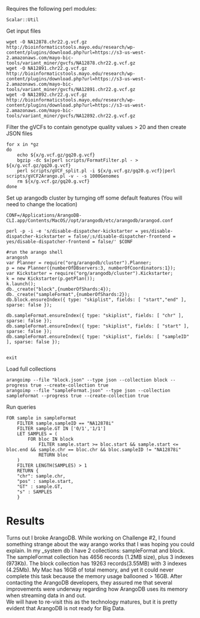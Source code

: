 Requires the following perl modules:
```
Scalar::Util
```

Get input files
```
wget -O NA12878.chr22.g.vcf.gz http://bioinformaticstools.mayo.edu/research/wp-content/plugins/download.php?url=https://s3-us-west-2.amazonaws.com/mayo-bic-tools/variant_miner/gvcfs/NA12878.chr22.g.vcf.gz
wget -O NA12891.chr22.g.vcf.gz http://bioinformaticstools.mayo.edu/research/wp-content/plugins/download.php?url=https://s3-us-west-2.amazonaws.com/mayo-bic-tools/variant_miner/gvcfs/NA12891.chr22.g.vcf.gz
wget -O NA12892.chr22.g.vcf.gz http://bioinformaticstools.mayo.edu/research/wp-content/plugins/download.php?url=https://s3-us-west-2.amazonaws.com/mayo-bic-tools/variant_miner/gvcfs/NA12892.chr22.g.vcf.gz

```

Filter the gVCFs to contain genotype quality values > 20 and then create JSON files
```
for x in *gz
do
	echo ${x/g.vcf.gz/gq20.g.vcf}
	bgzip -dc $x|perl scripts/FormatFilter.pl - > ${x/g.vcf.gz/gq20.g.vcf}
	perl scripts/gVCF_split.pl -i ${x/g.vcf.gz/gq20.g.vcf}|perl scripts/gVCF2Arango.pl -v - -s 1000Genomes
	rm ${x/g.vcf.gz/gq20.g.vcf}
done

```
Set up arangodb cluster by turnging off some default features (You will need to change the location)

```
CONF=/Applications/ArangoDB-CLI.app/Contents/MacOS//opt/arangodb/etc/arangodb/arangod.conf

perl -p -i -e 's/disable-dispatcher-kickstarter = yes/disable-dispatcher-kickstarter = false/;s/disable-dispatcher-frontend = yes/disable-dispatcher-frontend = false/' $CONF

#run the arango shell
arangosh
var Planner = require("org/arangodb/cluster").Planner;
p = new Planner({numberOfDBservers:3, numberOfCoordinators:1});
var Kickstarter = require("org/arangodb/cluster").Kickstarter;
k = new Kickstarter(p.getPlan());
k.launch();
db._create("block",{numberOfShards:4});
db._create("sampleFormat",{numberOfShards:2});
db.block.ensureIndex({ type: "skiplist", fields: [ "start","end" ], sparse: false });

db.sampleFormat.ensureIndex({ type: "skiplist", fields: [ "chr" ], sparse: false });
db.sampleFormat.ensureIndex({ type: "skiplist", fields: [ "start" ], sparse: false });
db.sampleFormat.ensureIndex({ type: "skiplist", fields: [ "sampleID" ], sparse: false });


exit

```


Load full collections
```
arangoimp --file "block.json" --type json --collection block --progress true --create-collection true
arangoimp --file "sampleFormat.json" --type json --collection sampleFormat --progress true --create-collection true

```

Run queries
```
FOR sample in sampleFormat
    FILTER sample.sampleID == "NA12878i" 
    FILTER sample.GT IN ['0/1','1/1']
    LET SAMPLES = (
        FOR bloc IN block
            FILTER sample.start >= bloc.start && sample.start <= bloc.end && sample.chr == bloc.chr && bloc.sampleID != "NA12878i"
            RETURN bloc
    )
    FILTER LENGTH(SAMPLES) > 1
    RETURN {
    "chr": sample.chr,
    "pos" : sample.start,
    "GT" : sample.GT,
    "s" : SAMPLES
    }

```
# Results
Turns out I broke ArangoDB.  While working on Challenge #2, I found something strange about the way 
arango works that I was hoping you could explain. In my _system db I 
have 2 collections: sampleFormat and block. The sampleFormat collection 
has 4656 records (1.2MB size), plus 3 indexes (973Kb). The block 
collection has 19263 records(3.55MB) with 3 indexes (4.25Mb). My Mac 
has 16GB of total memory, and yet it could never complete this task because the memory usage ballooned > 16GB.  After contacting the ArangoDB developers, they assured me that several improvements were underway regarding how ArangoDB uses its memory when streaming data in and out.  
We will have to re-visit this as the technology matures, but it is pretty evident that ArangoDB is not ready for Big Data.